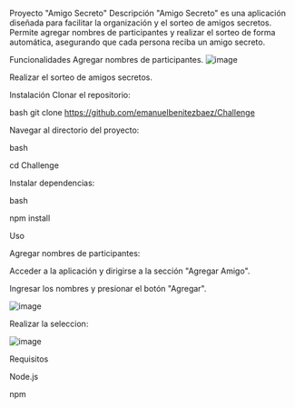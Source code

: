
Proyecto "Amigo Secreto"
Descripción
"Amigo Secreto" es una aplicación diseñada para facilitar la organización y el sorteo de amigos secretos. Permite agregar nombres de participantes y realizar el sorteo de forma automática, asegurando que cada persona reciba un amigo secreto.

Funcionalidades
Agregar nombres de participantes.
![image](https://github.com/user-attachments/assets/56dc2c59-bda3-46a9-8971-a17a30db3eb7)

Realizar el sorteo de amigos secretos.


Instalación
Clonar el repositorio:


bash
git clone https://github.com/emanuelbenitezbaez/Challenge

Navegar al directorio del proyecto:

bash

cd Challenge

Instalar dependencias:


bash

npm install

Uso

Agregar nombres de participantes:


Acceder a la aplicación y dirigirse a la sección "Agregar Amigo".

Ingresar los nombres y presionar el botón "Agregar".

![image](https://github.com/user-attachments/assets/187e2d8f-17a9-4122-9fe7-224553306916)

Realizar la seleccion:

![image](https://github.com/user-attachments/assets/1e2f3b17-90ec-4001-9cc5-c53b6d4f3974)




Requisitos

Node.js

npm
